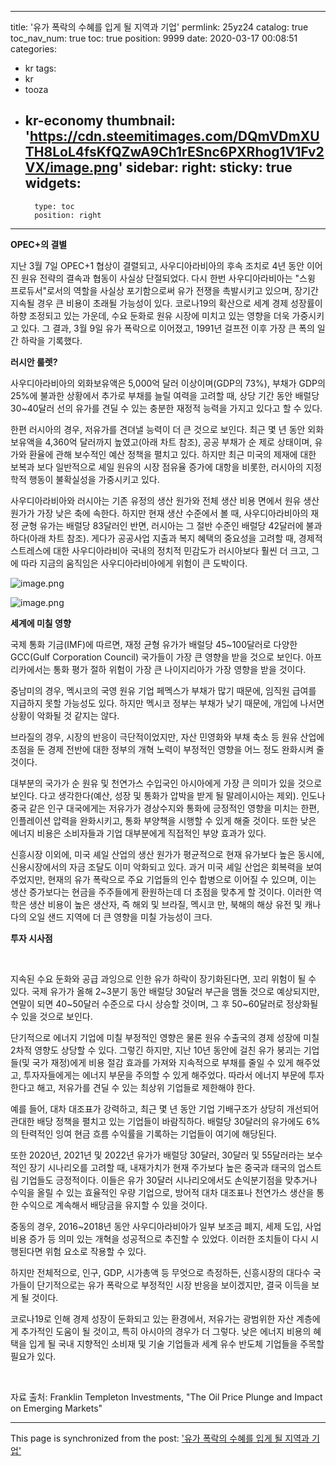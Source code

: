
---
title: '유가 폭락의 수혜를 입게 될 지역과 기업'
permlink: 25yz24
catalog: true
toc_nav_num: true
toc: true
position: 9999
date: 2020-03-17 00:08:51
categories:
- kr
tags:
- kr
- tooza
- kr-economy
thumbnail: 'https://cdn.steemitimages.com/DQmVDmXUTH8LoL4fsKfQZwA9Ch1rESnc6PXRhog1V1Fv2VX/image.png'
sidebar:
    right:
        sticky: true
widgets:
    -
        type: toc
        position: right
---


**OPEC+의 결별**

 

지난 3월 7일 OPEC+1 협상이 결렬되고, 사우디아라비아의 후속 조치로 4년 동안 이어진 원유 전략의 결속과 협동이 사실상 단절되었다. 다시 한번 사우디아라비아는 "스윙 프로듀서"로서의 역할을 사실상 포기함으로써 유가 전쟁을 촉발시키고 있으며, 장기간 지속될 경우 큰 비용이 초래될 가능성이 있다. 코로나19의 확산으로 세계 경제 성장률이 하향 조정되고 있는 가운데, 수요 둔화로 원유 시장에 미치고 있는 영향을 더욱 가중시키고 있다. 그 결과, 3월 9일 유가 폭락으로 이어졌고, 1991년 걸프전 이후 가장 큰 폭의 일간 하락을 기록했다.

 

**러시안 룰렛?**

 

사우디아라비아의 외화보유액은 5,000억 달러 이상이며(GDP의 73%), 부채가 GDP의 25%에 불과한 상황에서 추가로 부채를 늘릴 여력을 고려할 때, 상당 기간 동안 배럴당 30~40달러 선의 유가를 견딜 수 있는 충분한 재정적 능력을 가지고 있다고 할 수 있다.

 

한편 러시아의 경우, 저유가를 견뎌낼 능력이 더 큰 것으로 보인다. 최근 몇 년 동안 외화보유액을 4,360억 달러까지 높였고(아래 차트 참조), 공공 부채가 순 제로 상태이며, 유가와 환율에 관해 보수적인 예산 정책을 펼치고 있다. 하지만 최근 미국의 제재에 대한 보복과 보다 일반적으로 셰일 원유의 시장 점유율 증가에 대항을 비롯한, 러시아의 지정학적 행동이 불확실성을 가중시키고 있다.

 

사우디아라비아와 러시아는 기존 유정의 생산 원가와 전체 생산 비용 면에서 원유 생산 원가가 가장 낮은 축에 속한다. 하지만 현재 생산 수준에서 볼 때, 사우디아라비아의 재정 균형 유가는 배럴당 83달러인 반면, 러시아는 그 절반 수준인 배럴당 42달러에 불과하다(아래 차트 참조). 게다가 공공사업 지출과 복지 혜택의 중요성을 고려할 때, 경제적 스트레스에 대한 사우디아라비아 국내의 정치적 민감도가 러시아보다 훨씬 더 크고, 그에 따라 지금의 움직임은 사우디아라비아에게 위험이 큰 도박이다. 


![image.png](https://cdn.steemitimages.com/DQmVDmXUTH8LoL4fsKfQZwA9Ch1rESnc6PXRhog1V1Fv2VX/image.png)

![image.png](https://cdn.steemitimages.com/DQmXBnSjEPCx4NmTgsUY1qb1MTNa5HGzB5s5JDJmZNFbF5j/image.png)

**세계에 미칠 영향**

 

국제 통화 기금(IMF)에 따르면, 재정 균형 유가가 배럴당 45~100달러로 다양한 GCC(Gulf Corporation Council) 국가들이 가장 큰 영향을 받을 것으로 보인다. 아프리카에서는 통화 평가 절하 위험이 가장 큰 나이지리아가 가장 영향을 받을 것이다.

 

중남미의 경우, 멕시코의 국영 원유 기업 페멕스가 부채가 많기 때문에, 임직원 급여를 지급하지 못할 가능성도 있다. 하지만 멕시코 정부는 부채가 낮기 때문에, 개입에 나서면 상황이 악화될 것 같지는 않다.

 

브라질의 경우, 시장의 반응이 극단적이었지만, 자산 민영화와 부채 축소 등 원유 산업에 초점을 둔 경제 전반에 대한 정부의 개혁 노력이 부정적인 영향을 어느 정도 완화시켜 줄 것이다.

 

대부분의 국가가 순 원유 및 천연가스 수입국인 아시아에게 가장 큰 의미가 있을 것으로 보인다. 다고 생각한다(예산, 성장 및 통화가 압박을 받게 될 말레이시아는 제외). 인도나 중국 같은 인구 대국에게는 저유가가 경상수지와 통화에 긍정적인 영향을 미치는 한편, 인플레이션 압력을 완화시키고, 통화 부양책을 시행할 수 있게 해줄 것이다. 또한 낮은 에너지 비용은 소비자들과 기업 대부분에게 직접적인 부양 효과가 있다.

 

신흥시장 이외에, 미국 셰일 산업의 생산 원가가 평균적으로 현재 유가보다 높은 동시에, 신용시장에서의 자금 조달도 이미 악화되고 있다. 과거 미국 셰일 산업은 회복력을 보여주었지만, 현재의 유가 폭락으로 주요 기업들의 인수 합병으로 이어질 수 있으며, 이는 생산 증가보다는 현금을 주주들에게 환원하는데 더 초점을 맞추게 할 것이다. 이러한 역학은 생산 비용이 높은 생산자, 즉 해외 및 브라질, 멕시코 만, 북해의 해상 유전 및 캐나다의 오일 샌드 지역에 더 큰 영향을 미칠 가능성이 크다.

 

**투자 시사점**

​

지속된 수요 둔화와 공급 과잉으로 인한 유가 하락이 장기화된다면, 꼬리 위험이 될 수 있다. 국제 유가가 올해 2~3분기 동안 배럴당 30달러 부근을 맴돌 것으로 예상되지만, 연말이 되면 40~50달러 수준으로 다시 상승할 것이며, 그 후 50~60달러로 정상화될 수 있을 것으로 보인다.

 

단기적으로 에너지 기업에 미칠 부정적인 영향은 물론 원유 수출국의 경제 성장에 미칠 2차적 영향도 상당할 수 있다. 그렇긴 하지만, 지난 10년 동안에 걸친 유가 붕괴는 기업들(및 국가 재정)에게 비용 절감 효과를 가져와 지속적으로 부채를 줄일 수 있게 해주었고, 투자자들에게는 에너지 부문을 주의할 수 있게 해주었다. 따라서 에너지 부문에 투자한다고 해고, 저유가를 견딜 수 있는 최상위 기업들로 제한해야 한다.

 

예를 들어, 대차 대조표가 강력하고, 최근 몇 년 동안 기업 기배구조가 상당히 개선되어 관대한 배당 정책을 펼치고 있는 기업들이 바람직하다. 배럴당 30달러의 유가에도 6%의 탄력적인 잉여 현금 흐름 수익률을 기록하는 기업들이 여기에 해당된다.

 

또한 2020년, 2021년 및 2022년 유가가 배럴당 30달러, 30달러 및 55달러라는 보수적인 장기 시나리오를 고려할 때, 내재가치가 현재 주가보다 높은 중국과 태국의 업스트림 기업들도 긍정적이다. 이들은 유가 30달러 시나리오에서도 손익분기점을 맞추거나 수익을 올릴 수 있는 효율적인 우량 기업으로, 방어적 대차 대조표나 천연가스 생산을 통한 수익으로 계속해서 배당금을 유지할 수 있을 것이다. 

 

중동의 경우, 2016~2018년 동안 사우디아라비아가 일부 보조금 폐지, 세제 도입, 사업 비용 증가 등 의미 있는 개혁을 성공적으로 추진할 수 있었다. 이러한 조치들이 다시 시행된다면 위험 요소로 작용할 수 있다.

 

하지만 전체적으로, 인구, GDP, 시가총액 등 무엇으로 측정하든, 신흥시장의 대다수 국가들이 단기적으로는 유가 폭락으로 부정적인 시장 반응을 보이겠지만, 결국 이득을 보게 될 것이다.

 

코로나19로 인해 경제 성장이 둔화되고 있는 환경에서, 저유가는 광범위한 자산 계층에게 추가적인 도움이 될 것이고, 특히 아시아의 경우가 더 그렇다. 낮은 에너지 비용의 혜택을 입게 될 국내 지향적인 소비재 및 기술 기업들과 세계 유수 반도체 기업들을 주목할 필요가 있다.

​

자료 출처: Franklin Templeton Investments, "The Oil Price Plunge and Impact on Emerging Markets"

- - -

This page is synchronized from the post: ['유가 폭락의 수혜를 입게 될 지역과 기업'](https://steemit.com/@pius.pius/25yz24)
